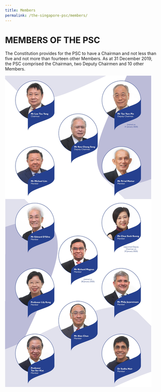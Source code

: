 ```yaml
---
title: Members
permalink: /the-singapore-psc/members/
---
```

# **MEMBERS OF THE PSC**

The Constitution provides for the PSC to have a Chairman and not less than five and not more than fourteen other Members. As at 31 December 2019, the PSC comprised the Chairman, two Deputy Chairmen and 10 other Members.

![alt text - Members of the PSC](/images/Members.jpg)
